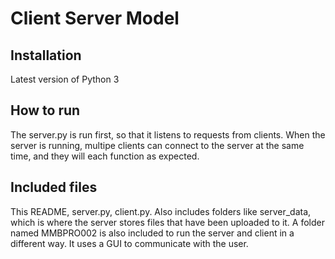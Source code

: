 Client Server Model
==============

Installation
-----------
Latest version of Python 3

How to run
-----------
The server.py is run first, so that it listens to requests from clients. When the server is running, multipe clients can connect to the server at the same time, and they will each function as expected.

Included files
--------------
This README, server.py, client.py.
Also includes folders like server_data, which is where the server stores files that have been uploaded to it.
A folder named MMBPRO002 is also included to run the server and client in a different way. It uses a GUI to communicate with the user.